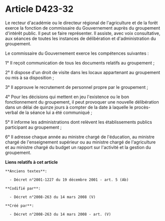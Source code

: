 # Article D423-32

Le recteur d'académie ou le directeur régional de l'agriculture et de la forêt exerce la fonction de commissaire du
Gouvernement auprès du groupement d'intérêt public. Il peut se faire représenter. Il assiste, avec voix consultative, aux
séances de toutes les instances de délibération et d'administration du groupement.

Le commissaire du Gouvernement exerce les compétences suivantes :

1° Il reçoit communication de tous les documents relatifs au groupement ;

2° Il dispose d'un droit de visite dans les locaux appartenant au groupement ou mis à sa disposition ;

3° Il approuve le recrutement de personnel propre par le groupement ;

4° Pour les décisions qui mettent en jeu l'existence ou le bon fonctionnement du groupement, il peut provoquer une nouvelle
délibération dans un délai de quinze jours à compter de la date à laquelle le procès-verbal de la séance lui a été
communiqué ;

5° Il informe les administrations dont relèvent les établissements publics participant au groupement ;

6° Il adresse chaque année au ministre chargé de l'éducation, au ministre chargé de l'enseignement supérieur ou au ministre
chargé de l'agriculture et au ministre chargé du budget un rapport sur l'activité et la gestion du groupement.

**Liens relatifs à cet article**

	**Anciens textes**:

	  - Décret n°2001-1227 du 19 décembre 2001 - art. 5 (Ab)

	**Codifié par**:

	  - Décret n°2008-263 du 14 mars 2008 (V)

	**Créé par**:

	  - Décret n°2008-263 du 14 mars 2008 - art. (V)
